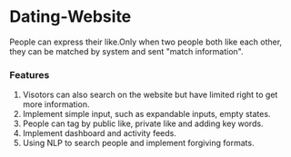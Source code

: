 # Dating-Website
People can express their like.Only when two people both like each other, they can be matched by system and sent "match information".
### Features
 1. Visotors can also search on the website but have limited right to get more information.
 2. Implement simple input, such as expandable inputs, empty states.
 3. People can tag by public like, private like and adding key words.
 4. Implement dashboard and activity feeds.
 2. Using NLP to search people and implement forgiving formats.
